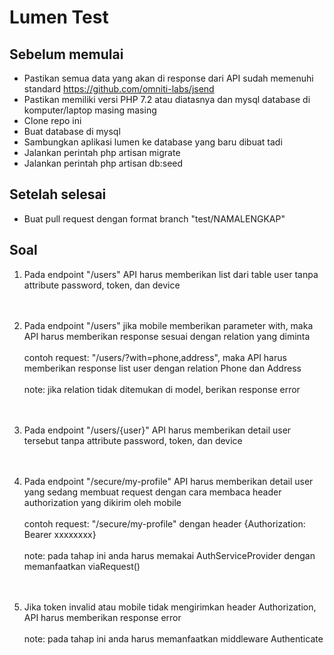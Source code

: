 # Lumen Test

## Sebelum memulai 
- Pastikan semua data yang akan di response dari API sudah memenuhi standard https://github.com/omniti-labs/jsend
- Pastikan memiliki versi PHP 7.2 atau diatasnya dan mysql database di komputer/laptop masing masing
- Clone repo ini
- Buat database di mysql
- Sambungkan aplikasi lumen ke database yang baru dibuat tadi
- Jalankan perintah php artisan migrate
- Jalankan perintah php artisan db:seed

## Setelah selesai
- Buat pull request dengan format branch "test/NAMALENGKAP"

## Soal
1. Pada endpoint "/users" API harus memberikan list dari table user tanpa attribute password, token, dan device<br><br><br>

2. Pada endpoint "/users" jika mobile memberikan parameter with, maka API harus memberikan response sesuai dengan relation yang diminta<br><br>
contoh request: "/users/?with=phone,address", maka API harus memberikan response list user dengan relation Phone dan Address<br><br>
note: jika relation tidak ditemukan di model, berikan response error<br><br><br>

3. Pada endpoint "/users/{user}" API harus memberikan detail user tersebut tanpa attribute password, token, dan device<br><br><br>
4. Pada endpoint "/secure/my-profile" API harus memberikan detail user yang sedang membuat request dengan cara membaca header authorization yang dikirim oleh mobile<br><br>
contoh request: "/secure/my-profile" dengan header {Authorization: Bearer xxxxxxxx}<br><br>
note: pada tahap ini anda harus memakai AuthServiceProvider dengan memanfaatkan viaRequest()<br><br><br>
5. Jika token invalid atau mobile tidak mengirimkan header Authorization, API harus memberikan response error<br><br>
note: pada tahap ini anda harus memanfaatkan middleware Authenticate